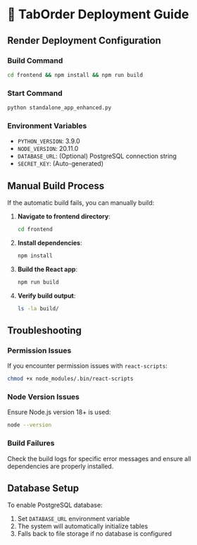 # 🚀 TabOrder Deployment Guide

## Render Deployment Configuration

### Build Command
```bash
cd frontend && npm install && npm run build
```

### Start Command
```bash
python standalone_app_enhanced.py
```

### Environment Variables
- `PYTHON_VERSION`: 3.9.0
- `NODE_VERSION`: 20.11.0
- `DATABASE_URL`: (Optional) PostgreSQL connection string
- `SECRET_KEY`: (Auto-generated)

## Manual Build Process

If the automatic build fails, you can manually build:

1. **Navigate to frontend directory**:
   ```bash
   cd frontend
   ```

2. **Install dependencies**:
   ```bash
   npm install
   ```

3. **Build the React app**:
   ```bash
   npm run build
   ```

4. **Verify build output**:
   ```bash
   ls -la build/
   ```

## Troubleshooting

### Permission Issues
If you encounter permission issues with `react-scripts`:
```bash
chmod +x node_modules/.bin/react-scripts
```

### Node Version Issues
Ensure Node.js version 18+ is used:
```bash
node --version
```

### Build Failures
Check the build logs for specific error messages and ensure all dependencies are properly installed.

## Database Setup

To enable PostgreSQL database:
1. Set `DATABASE_URL` environment variable
2. The system will automatically initialize tables
3. Falls back to file storage if no database is configured 